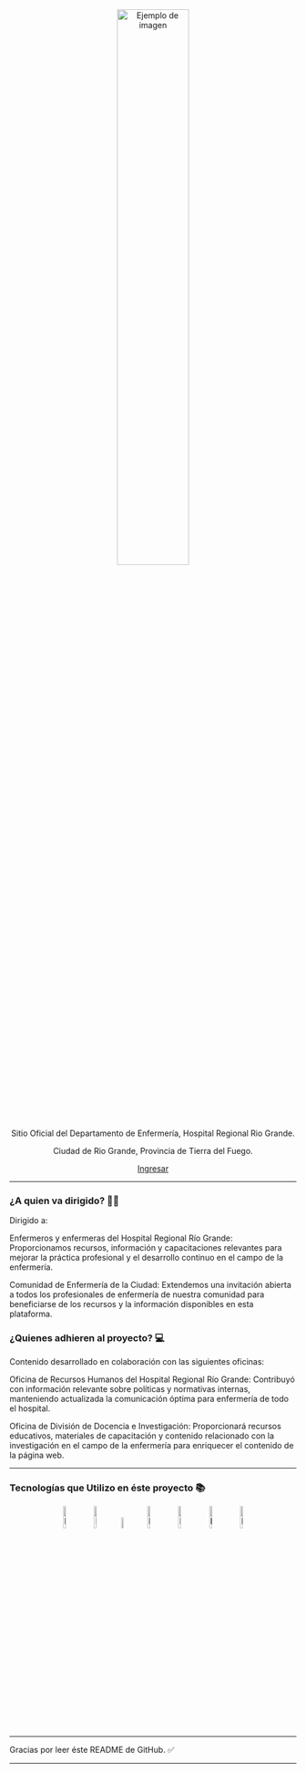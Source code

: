 <div align="center" >

<img src="https://res.cloudinary.com/nursingstaff/image/upload/v1718114072/nursingHRRG/assets/LogoDepartamento_fondo_blanco_x11bhh.png" alt="Ejemplo de imagen" width="50%">
<div>
<p align="center">Sitio Oficial del Departamento de Enfermería, Hospital Regional Rio Grande.</p>
<p align="center">Ciudad de Rio Grande, Provincia de Tierra del Fuego.</p>
</div>
</div>

<p align="center">
  <a href="https://enfermeriahrrg.com.ar/">Ingresar</a>
</p>

<div>

</div>

<hr>

### ¿A quien va dirigido? 👨‍🔬

Dirigido a:

Enfermeros y enfermeras del Hospital Regional Río Grande: Proporcionamos recursos, información y capacitaciones relevantes para mejorar la práctica profesional y el desarrollo continuo en el campo de la enfermería.

Comunidad de Enfermería de la Ciudad: Extendemos una invitación abierta a todos los profesionales de enfermería de nuestra comunidad para beneficiarse de los recursos y la información disponibles en esta plataforma.

### ¿Quienes adhieren al proyecto? 💻

Contenido desarrollado en colaboración con las siguientes oficinas:

Oficina de Recursos Humanos del Hospital Regional Río Grande: Contribuyó con información relevante sobre políticas y normativas internas, manteniendo actualizada la comunicación óptima para enfermería de todo el hospital.

Oficina de División de Docencia e Investigación: Proporcionará recursos educativos, materiales de capacitación y contenido relacionado con la investigación en el campo de la enfermería para enriquecer el contenido de la página web.

<hr>

### Tecnologías que Utilizo en éste proyecto 📚


<div align="center">
<img src="https://res.cloudinary.com/nursingstaff/image/upload/v1718114930/Portfolio/soft%20skills/html5_nhdan7.svg" alt="Ejemplo de imagen" width="10%">
<img src="https://res.cloudinary.com/nursingstaff/image/upload/v1718114932/Portfolio/soft%20skills/css_ega4yd.svg" alt="Ejemplo de imagen" width="10%">
<img src="https://res.cloudinary.com/nursingstaff/image/upload/v1718114930/Portfolio/soft%20skills/figma_wbuwva.svg" alt="Ejemplo de imagen" width="7%">
<img src="https://res.cloudinary.com/nursingstaff/image/upload/v1718114933/Portfolio/soft%20skills/bs_a824sk.svg" alt="Ejemplo de imagen" width="10%">
<img src="https://res.cloudinary.com/nursingstaff/image/upload/v1718114928/Portfolio/soft%20skills/nodejs_jtdybu.svg" alt="Ejemplo de imagen" width="10%">
<img src="https://res.cloudinary.com/nursingstaff/image/upload/v1718114929/Portfolio/soft%20skills/js_dhfsyl.svg" alt="Ejemplo de imagen" width="10%">
<img src="https://res.cloudinary.com/nursingstaff/image/upload/v1718114926/Portfolio/soft%20skills/react_fafq9u.svg" alt="Ejemplo de imagen" width="10%">
</div>

<hr>


Gracias por leer éste README de GitHub. ✅


---
